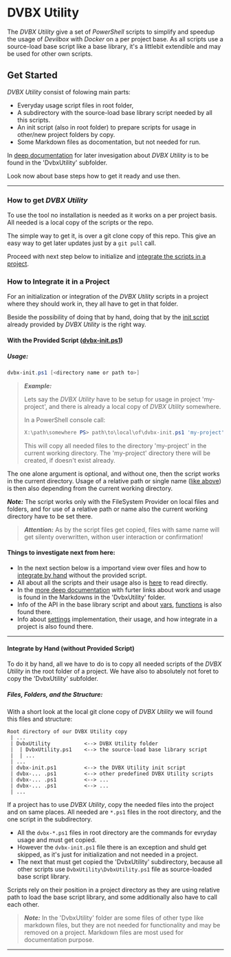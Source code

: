 # DVBX Utility

The _DVBX Utility_ give a set of _PowerShell_ scripts to simplify and speedup the usage of _Devilbox_ with _Docker_ on a per project base. As all scripts use a source-load base script like a base library, it's a littlebit extendible and may be used for other own scripts.

## Get Started

_DVBX Utility_ consist of folowing main parts:

- Everyday usage script files in root folder,
- A subdirectory with the source-load base library script needed by all this scripts.
- An init script (also in root folder) to prepare scripts for usage in other/new project folders by copy.
- Some Markdown files as docomentation, but not needed for run.

In [deep documentation](DvbxUtility/Readme.md) for later invesigation about _DVBX Utility_ is to be found in the 'DvbxUtility' subfolder.

Look now about base steps how to get it ready and use then.

---

### How to get _DVBX Utility_

To use the tool no installation is needed as it works on a per project basis. All needed is a local copy of the scripts or the repo.

The simple way to get it, is over a git clone copy of this repo. This give an easy way to get later updates just by a `git pull` call.

Proceed with next step below to initialize and [integrate the scripts in a project](#how-to-integrate-it-in-a-project).

### How to Integrate it in a Project

For an initialization or integration of the _DVBX Utility_ scripts in a project where they should work in, they all have to get in that folder.

Beside the possibility of doing that by hand, doing that by the [init script](DvbxUtility/dvbx-scripts.md#Script-dvbx-init.ps1) already provided by _DVBX Utility_ is the right way.

#### With the Provided Script ([dvbx-init.ps1](DvbxUtility/dvbx-scripts.md#Script-dvbx-initps1))

##### Usage:

```powershell
dvbx-init.ps1 [<directory name or path to>]
```

> **_Example:_** <a id="fex_dvbxinit_call"></a>
>
> Lets say the _DVBX Utility_ have to be setup for usage in project 'my-project', and there is already a local copy of _DVBX Utility_ somewhere.
>
>In a PowerShell console call:
>
> ```powershell
> X:\path\somewhere PS> path\to\local\of\dvbx-init.ps1 'my-project'
> ```
>
> This will copy all needed files to the directory 'my-project' in the current working directory. The 'my-project' directory there will be created, if doesn't exist already.

The one alone argument is optional, and without one, then the script works in the current directory. Usage of a relative path or single name ([like above](#fex_dvbxinit_call)) is then also depending from the current working directory.

**_Note:_** The script works only with the FileSystem Provider on local files and folders, and for use of a relative path or name also the current working directory have to be set there.

> **_Attention:_** As by the script files get copied, files with same name will get silenty overwritten, withon user interaction or confirmation!

#### Things to investigate next from here:

- In the next section below is a importand view over files and how to [integrate by hand](#integrate-by-hand-without-provided-script) without the provided script.
- All about all the scripts and their usage also is [here](DvbxUtility/dvbx-scripts.md) to read directly.
- In the [more deep documentation](DvbxUtility/Readme.md) with furter links about work and usage is found in the Markdowns in the 'DvbxUtility' folder.
- Info of the API in the base library script and about [vars](DvbxUtility/dvbx-api-vars.md), [functions](DvbxUtility/dvbx-api-functions.md) is also found there.
- Info about [settings](DvbxUtility/dvbx-settings.md) implementation, their usage, and how integrate in a project is also found there.

---

#### Integrate by Hand (without Provided Script)

To do it by hand, all we have to do is to copy all needed scripts of the _DVBX Utility_ in the root folder of a project. We have also to absolutely not foret to copy the 'DvbxUtility' subfolder.

##### Files, Folders, and the Structure:

With a short look at the local git clone copy of _DVBX Utility_ we will found this files and structure:

```-
Root directory of our DVBX Utility copy
 | ...
 | DvbxUtility           <--> DVBX Utility folder
 |  | DvbxUtility.ps1    <--> the source-load base library script
 |  | ...
 | ...
 | dvbx-init.ps1         <--> the DVBX Utility init script
 | dvbx-... .ps1         <--> other predefined DVBX Utility scripts
 | dvbx-... .ps1         <--> ...
 | dvbx-... .ps1         <--> ...
 | ...
```

If a project has to use _DVBX Utility_, copy the needed files into the project and on same places. All needed are `*.ps1` files in the root directory, and the one script in the subdirectory.

- All the `dvbx-*.ps1` files in root directory are the commands for evryday usage and must get copied.
- However the `dvbx-init.ps1` file there is an exception and shuld get skipped, as it's just for initialization and not needed in a project.
- The next that must get copied the 'DvbxUtility' subdirectory, because all other scripts use `DvbxUtility\DvbxUtility.ps1` file as source-loaded base script library.

Scripts rely on their position in a project directory as they are using relative path to load the base script library, and some additionally also have to call each other.

> **_Note:_** In the 'DvbxUtility' folder are some files of other type like markdown files, but they are not needed for functionality and may be removed on a project. Markdown files are most used for documentation purpose.

---
